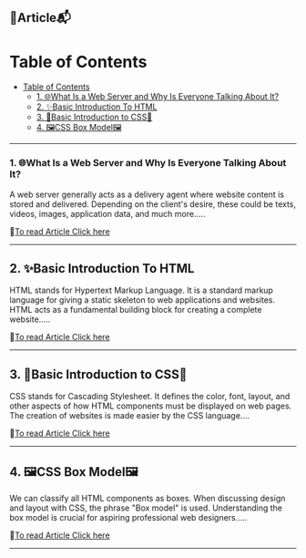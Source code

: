 ## 📝Article📬

# Table of Contents
- [Table of Contents](#table-of-contents)
    - [1. 🌐What Is a Web Server and Why Is Everyone Talking About It?](#1-what-is-a-web-server-and-why-is-everyone-talking-about-it)
  - [2. ✨Basic Introduction To HTML](#2-basic-introduction-to-html)
  - [3. 🎢Basic Introduction to CSS🎢](#3-basic-introduction-to-css)
  - [4. 🖼️CSS Box Model🖼️](#4-️css-box-model️)

<hr/>

### 1. 🌐What Is a Web Server and Why Is Everyone Talking About It?

A web server generally acts as a delivery agent where website content is stored and delivered. Depending on the client's desire, these could be texts, videos, images, application data, and much more.....

🔗[To read Article Click here](https://binodroxx.hashnode.dev/what-is-a-web-server-and-why-is-everyone-talking-about-it)

<hr/>

## 2. ✨Basic Introduction To HTML

HTML stands for Hypertext Markup Language. It is a standard markup language for giving a static skeleton to web applications and websites. HTML acts as a fundamental building block for creating a complete website.....

🔗[To read Article Click here](https://binodroxx.hashnode.dev/basic-introduction-to-html)

<hr/>

## 3. 🎢Basic Introduction to CSS🎢

CSS stands for Cascading Stylesheet. It defines the color, font, layout, and other aspects of how HTML components must be displayed on web pages. The creation of websites is made easier by the CSS language....

🔗[To read Article Click here](https://binodroxx.hashnode.dev/basic-introduction-to-css)

<hr/>

## 4. 🖼️CSS Box Model🖼️

We can classify all HTML components as boxes. When discussing design and layout with CSS, the phrase "Box model" is used. Understanding the box model is crucial for aspiring professional web designers.....

🔗[To read Article Click here](https://binodroxx.hashnode.dev/css-box-model)

<hr/>

